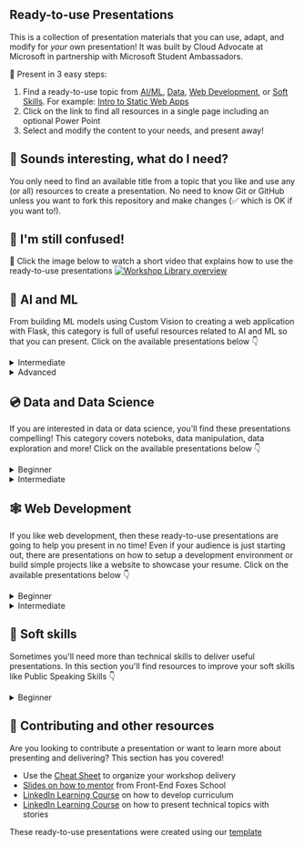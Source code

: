 ## Ready-to-use Presentations

This is a collection of presentation materials that you can use, adapt, and modify for *your* own presentation! It was built by Cloud Advocate at Microsoft in partnership with Microsoft Student Ambassadors.

🚀 Present in 3 easy steps:

1. Find a ready-to-use topic from [AI/ML](#-ai-and-ml), [Data](#-data-and-data-science), [Web Development](#-web-development), or [Soft Skills](#-soft-skills). For example: [Intro to Static Web Apps](./short/intro-static-web-apps/)
1. Click on the link to find all resources in a single page including an optional Power Point
1. Select and modify the content to your needs, and present away!

## 🧐 Sounds interesting, what do I need?
You only need to find an available title from a topic that you like and use any (or all) resources to create a presentation. No need to know Git or GitHub unless you want to fork this repository and make changes (✅ which is OK if you want to!).


## 🤔 I'm still confused!

🎥 Click the image below to watch a short video that explains how to use the ready-to-use presentations
[![Workshop Library overview ](/images/how-to.gif)](https://youtu.be/tylrSBnjHGo "Workshop Library overview - Click to Watch!")

## 🧠 AI and ML
From building ML models using Custom Vision to creating a web application with Flask, this category is full of useful resources related to AI and ML so that you can present. Click on the available presentations below 👇

  <details>
    <summary>Intermediate</summary>

   <ul>
    <li>
       <a href="./full/ml-model-custom-vision/">Build a Machine Learning Model using Custom Vision</a>
    </li>
    <li>
      <a href="./full/flask-text-translator/">Build an AI web app by using Python and Flask</a>
    </li>
    <li>
      <a href="./full/regression-aml-designer/">Create a Regression Model with Azure Machine Learning designer</a>
    </li>
    <li>
      <a href="./full/power-app-custom-vision/">Integrating Custom Vision with Power Apps for Diabetic Retinopathy Detection</a>
    </li>
   </ul>

  </details>

  <details>
    <summary>Advanced</summary>

  <ul>
      <li>
        <a href="./full/intro-nlp-tensorflow/">Use TensorFlow and Keras for Natural Language Processing</a>
      </li>
      <li>
        <a href="./full/deep-learning-computer-vision/">Deep Learning for Computer Vision</a>
      </li>
  </ul>


  </details>


## 💿 Data and Data Science
If you are interested in data or data science, you'll find these presentations compelling! This category covers noteboks, data manipulation, data exploration and more! Click on the available presentations below 👇

<details>
    <summary>Beginner</summary>

  <ul>
      <li>
        <a href="./short/intro-jupyter-notebooks-python/">Intro to Jupyter Notebooks</a>
      </li>
      <li>
        <a href="./full/explore-analyze-data-with-R/">Explore and Analyze Data with R</a>
      </li>
  </ul>


</details>

<details>
  <summary>Intermediate</summary>

  <ul>
    <li>
      <a href="./full/clean-prepare-data-python/">Clean and Prepare Data using Python</a>
    </li>
    <li>
      <a href="./full/intro-databricks/">Read and Write Data using Azure DataBricks</a>
    </li>
    <li>
      <a href="./full/covid-paper-text-analytics/">COVID Paper Exploration Workshop</a>
    </li>
    <li>
      <a href="./full/intro-regression-R-tidymodels/">Introduction to Regression Models with R and Tidymodels</a>
    </li>
    <li>
      <a href="./full/intro-classification-R-tidymodels/">Introduction to Classification Models with R and Tidymodels</a>
    </li>
    <li>
      <a href="./full/intro-clustering-R-tidymodels/">Introduction to Clustering Models with R and Tidymodels</a>
    </li>
  </ul>
</details>




## 🕸 Web Development
If you like web development, then these ready-to-use presentations are going to help you present in no time! Even if your audience is just starting out, there are presentations on how to setup a development environment or build simple projects like a website to showcase your resume. Click on the available presentations below 👇

  <details>
    <summary>Beginner</summary>

  <ul>
      <li>
        <a href="./short/intro-github-dev/">Intro to GitHub using GitHub.dev</a>
      </li>
      <li>
        <a href="./short/explore-art-rest-api/">Explore the art world by using RESTful APIs</a>
      </li>
      <li>
        <a href="./short/intro-static-web-apps/">Intro to Static Web Apps</a>
      </li>
      <li>
        <a href="./full/build-resume-website/">Build a Website to Showcase your Resume</a>
      </li>
      <li>
        <a href="./full/power-platform-canvas-app/">Build an App without Using any Code with Microsoft Power Platform</a>
      </li>
      <li>
        <a href="./full/using-dev-containers-vscode/">Getting Started with Development Containers in VS Code</a>
      </li>
  </ul>

  </details>

  <details>
    <summary>Intermediate</summary>

  <ul>
      <li>
        <a href="./full/intro-minapi/">Build a Minimal API with .NET 6</a>
      </li>
      <li>
        <a href="./full/intro-react/">Get Started with React</a>
      </li>
      <li>
        <a href="./full/azure-functions/">Create Serverless Logic with Azure Functions</a>
      </li>
      <li>
        <a href="./full/django-get-started/">Get Started with Django</a>
      </li>
      <li>
        <a href="./full/mood-journal-progressive-web-app/">Build a Mood Journal Progressive Web App</a>
      </li>
  </ul>
  </details>


## 🦉 Soft skills
Sometimes you'll need more than technical skills to deliver useful presentations. In this section you'll find resources to improve your soft skills like Public Speaking Skills 👇

  <details>
    <summary>Beginner</summary>

  <ul>
      <li>
        <a href="./short/public-speaking/">Public Speaking Skills</a>
      </li>
  </ul>

  </details>

## 🤩 Contributing and other resources

Are you looking to contribute a presentation or want to learn more about presenting and delivering? This section has you covered!

- Use the [Cheat Sheet](./cheat-sheet.md) to organize your workshop delivery
- [Slides on how to mentor](https://github.com/FrontEndFoxes/art/blob/main/frontend-foxes-mentor-training.pdf) from Front-End Foxes School
- [LinkedIn Learning Course](https://www.linkedin.com/learning/teaching-techniques-developing-curriculum/welcome?autoAdvance=true&autoSkip=false&autoplay=true&resume=true&u=3322) on how to develop curriculum
- [LinkedIn Learning Course](https://www.linkedin.com/learning/presenting-technical-information-with-stories/storytelling-for-technical-presentations?autoAdvance=true&autoSkip=false&autoplay=true&resume=true&u=3322) on how to present technical topics with stories

These ready-to-use presentations were created using our [template](https://github.com/microsoft/workshop-template)

